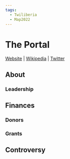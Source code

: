 ```yaml
---
tags:
  - Twiliberia
  - Map2022
---
```

# The Portal

[Website]() | [Wikipedia]() |  [Twitter]()

## About

### Leadership

## Finances

### Donors




### Grants


## Controversy

